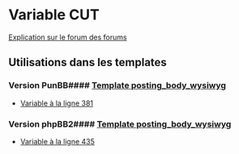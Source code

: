 # Variable CUT
[Explication sur le forum des forums](http://forum.forumactif.com/t294113-listing-des-variables#CUT)
## Utilisations dans les templates
### Version PunBB#### [Template posting_body_wysiwyg](punbb/posting_body_wysiwyg.md)
* [Variable à la ligne 381](../punbb/posting_body_wysiwyg.tpl#L381)
### Version phpBB2#### [Template posting_body_wysiwyg](subsilver/posting_body_wysiwyg.md)
* [Variable à la ligne 435](../subsilver/posting_body_wysiwyg.tpl#L435)